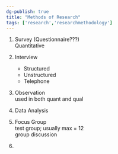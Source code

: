 ```yaml
---  
dg-publish: true  
title: "Methods of Research"  
tags: ['research','researchmethodology']  
---  
```

  
1. Survey  (Questionnaire???)  
   Quantitative  
     
2. Interview   
   - Structured  
   - Unstructured  
   - Telephone  
  
3. Observation   
   used in both quant and qual  
     
4. Data Analysis   
  
5. Focus Group  
   test group; usually max = 12   
   group discussion  
     
6. 